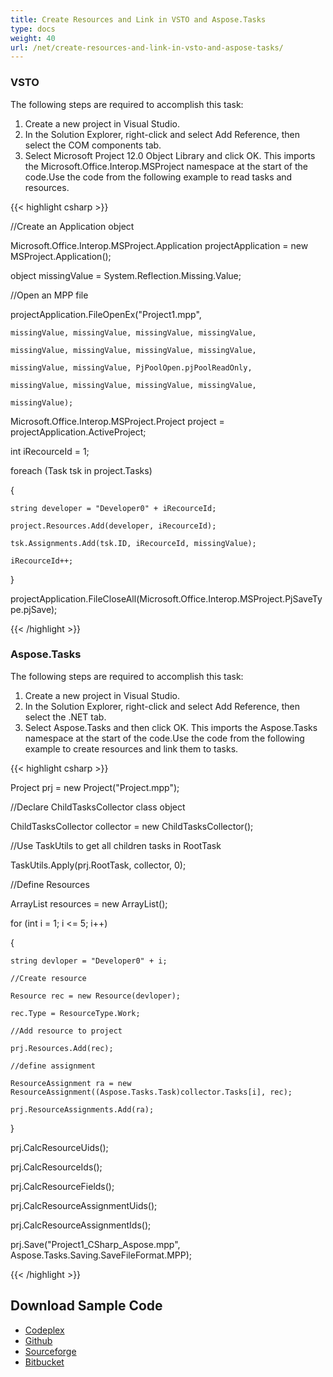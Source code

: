 ```yaml
---
title: Create Resources and Link in VSTO and Aspose.Tasks
type: docs
weight: 40
url: /net/create-resources-and-link-in-vsto-and-aspose-tasks/
---
```


### **VSTO**
The following steps are required to accomplish this task:

1. Create a new project in Visual Studio.
1. In the Solution Explorer, right-click and select Add Reference, then select the COM components tab.
1. Select Microsoft Project 12.0 Object Library and click OK. This imports the Microsoft.Office.Interop.MSProject namespace at the start of the code.Use the code from the following example to read tasks and resources.

{{< highlight csharp >}}

 //Create an Application object

Microsoft.Office.Interop.MSProject.Application projectApplication = new MSProject.Application();

object missingValue = System.Reflection.Missing.Value;

//Open an MPP file

projectApplication.FileOpenEx("Project1.mpp",

	missingValue, missingValue, missingValue, missingValue,

	missingValue, missingValue, missingValue, missingValue,

	missingValue, missingValue, PjPoolOpen.pjPoolReadOnly,

	missingValue, missingValue, missingValue, missingValue,

	missingValue);

Microsoft.Office.Interop.MSProject.Project project = projectApplication.ActiveProject;

int iRecourceId = 1;

foreach (Task tsk in project.Tasks)

{

	string developer = "Developer0" + iRecourceId;

	project.Resources.Add(developer, iRecourceId);

	tsk.Assignments.Add(tsk.ID, iRecourceId, missingValue);

	iRecourceId++;

}

projectApplication.FileCloseAll(Microsoft.Office.Interop.MSProject.PjSaveType.pjSave);

{{< /highlight >}}
### **Aspose.Tasks**
The following steps are required to accomplish this task:

1. Create a new project in Visual Studio.
1. In the Solution Explorer, right-click and select Add Reference, then select the .NET tab.
1. Select Aspose.Tasks and then click OK. This imports the Aspose.Tasks namespace at the start of the code.Use the code from the following example to create resources and link them to tasks. 

{{< highlight csharp >}}

 Project prj = new Project("Project.mpp");

//Declare ChildTasksCollector class object

ChildTasksCollector collector = new ChildTasksCollector();

//Use TaskUtils to get all children tasks in RootTask

TaskUtils.Apply(prj.RootTask, collector, 0);

//Define Resources

ArrayList resources = new ArrayList();

for (int i = 1; i <= 5; i++)

{

	string devloper = "Developer0" + i;

	//Create resource

	Resource rec = new Resource(devloper);

	rec.Type = ResourceType.Work;

	//Add resource to project

	prj.Resources.Add(rec);

	//define assignment

	ResourceAssignment ra = new ResourceAssignment((Aspose.Tasks.Task)collector.Tasks[i], rec);

	prj.ResourceAssignments.Add(ra);

}

prj.CalcResourceUids();

prj.CalcResourceIds();

prj.CalcResourceFields();

prj.CalcResourceAssignmentUids();

prj.CalcResourceAssignmentIds();

prj.Save("Project1_CSharp_Aspose.mpp", Aspose.Tasks.Saving.SaveFileFormat.MPP);

{{< /highlight >}}
## **Download Sample Code**
- [Codeplex](https://asposevsto.codeplex.com/downloads/get/772966)
- [Github](https://github.com/aspose-tasks/Aspose.Tasks-for-.NET/releases/download/AsposeTaskNETVsVSTOProjectv1.1/Create.Resources.and.Link.Aspose.Tasks.zip)
- [Sourceforge](https://sourceforge.net/projects/asposevsto/files/Aspose.Tasks%20Vs%20VSTO%20Project/Create%20Resources%20and%20Link%20\(Aspose.Tasks\).zip/download)
- [Bitbucket](https://bitbucket.org/asposemarketplace/aspose-for-vsto/downloads/Create%20Resources%20and%20Link%20\(Aspose.Tasks\).zip)
